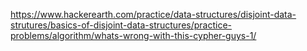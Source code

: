https://www.hackerearth.com/practice/data-structures/disjoint-data-strutures/basics-of-disjoint-data-structures/practice-problems/algorithm/whats-wrong-with-this-cypher-guys-1/

